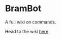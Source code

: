 # BramBot
A full wiki on commands.

Head to the wiki [here](https://github.com/Brramble/BramBot/wiki)
